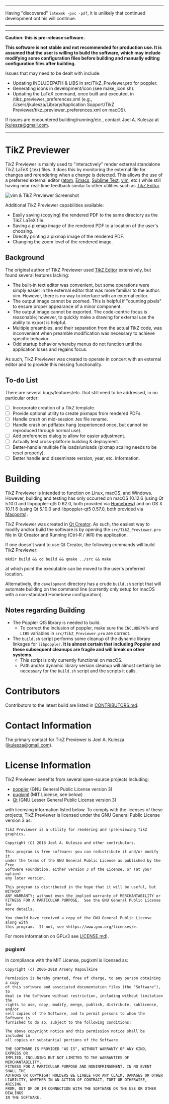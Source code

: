 ***

Having "discovered" `latexmk -pvc -pdf`, it is unlikely that continued
development ont his will continue.

***

***

**Caution: this is pre-release software.**

**This software is not stable and not recommended for production use.  It is assumed that the user is willing to build the software, which may include modifying some configuration files before building and manually editing configuration files after building.**

Issues that may need to be dealt with include:

* Updating INCLUDEPATH & LIBS in src/TikZ_Previewer.pro for poppler.
* Generating icons in development/icon (see make_icon.sh).
* Updating the LaTeX command, once built and executed, in <CONFIGDIR>/tikz_previewer_preferences.xml (e.g., /Users/jkulesza/Library/Application Support/TikZ Previewer/tikz_previewer_preferences.xml on macOS).

If issues are encountered building/running/etc., contact Joel A. Kulesza at <a href="mailto:jkulesza@gmail.com">jkulesza@gmail.com</a>.

***

# TikZ Previewer

TikZ Previewer is mainly used to "interactively" render external standalone TikZ
LaTeX (.tex) files.  It does this by monitoring the external file for changes
and rerendering when a change is detected.  This allows the use of a preferred
external editor ([atom](https://atom.io/),
[Emacs](https://www.gnu.org/software/emacs/), [Sublime
Text](https://www.sublimetext.com/), [vim](http://www.vim.org/), etc.) while
still having near real-time feedback similar to other utilities such as [TikZ
Editor](https://github.com/fredokun/TikZ-Editor).

![vim & TikZ Previewer Screenshot](media/README_images/screenshot.png)

Additional TikZ Previewer capabilities available:

* Easily saving (copying) the rendered PDF to the same directory as the TikZ
  LaTeX file.
* Saving a pixmap image of the rendered PDF to a location of the user's
  choosing.
* Directly printing a pixmap image of the rendered PDF.
* Changing the zoom level of the rendered image.

## Background

The original author of TikZ Previewer used [TikZ
Editor](https://github.com/fredokun/TikZ-Editor) extensively, but found several
features lacking:

* The built-in text editor was convenient, but some operations were simply
  easier in the external editor that was more familiar to the author: vim.
  However, there is no way to interface with an external editor.
* The output image cannot be zoomed.  This is helpful if "counting pixels" to
  ensure proper appearance of a minor component.
* The output image cannot be exported.  The code-centric focus is reasonable;
  however, to quickly make a drawing for external use the ability to export is
  helpful.
* Multiple preambles, and their separation from the actual TikZ code, was
  inconvenient when preamble modification was necessary to achieve specific
  behavior.
* Odd startup behavior whereby menus do not function until the application loses
  and regains focus.

As such, TikZ Previewer was created to operate in concert with an external
editor and to provide this missing functionality.

## To-do List

There are several bugs/features/etc. that still need to be addressed, in no
particular order:

- [ ] Incorporate creation of a TikZ template.
- [ ] Provide optional utility to create pixmaps from rendered PDFs.
- [ ] Handle crash on mid-session .tex file rename.
- [ ] Handle crash on pdflatex hang (experienced once, but cannot be reproduced
  through normal use).
- [ ] Add preferences dialog to allow for easier adjustment.
- [ ] Actually test cross-platform building & deployment.
- [ ] Better-handle multiple file loads/unloads (pixmap scaling needs to be
  reset properly).
- [ ] Better handle and disseminate version, year, etc. information.

# Building

TikZ Previewer is intended to function on Linux, macOS, and Windows.  However,
building and testing has only occurred on macOS 10.12.6 (using Qt 5.10.0 and
libpoppler-qt5 0.62.0, both provided via [Homebrew](https://brew.sh/)) and on OS
X 10.11.6 (using Qt 5.10.0 and libpoppler-qt5 0.57.0, both provided via
[Macports](https://www.macports.org/)).

TikZ Previewer was created in [Qt Creator](http://doc.qt.io/qtcreator/).  As
such, the easiest way to modify and/or build the software is by opening the
`src/TikZ_Previewer.pro` file in Qt Creator and Running (Ctrl-R / ⌘R) the
application.

If one doesn't want to use Qt Creator, the following commands will build TikZ
Previewer:

    mkdir build && cd build && qmake ../src && make

at which point the executable can be moved to the user's preferred location.

Alternatively, the `development` directory has a crude `build.sh` script that
will automate building on the command line (currently only setup for macOS with
a non-standard Homebrew configuration).

## Notes regarding Building

* The Poppler Qt5 library is needed to build.
  - To correct the inclusion of poppler, make sure the `INCLUDEPATH` and `LIBS`
    variables in `src/TikZ_Previewer.pro` are correct.
* The `build.sh` script performs some cleanup of the dynamic library linkages
  for `libpoppler`.  **It is almost certain that including Poppler and these
    subsequent cleanups are fragile and will break on other systems.**
  - This script is only currently functional on macOS.
  - Path and/or dynamic library version cleanup will almost certainly be
    necessary for the `build.sh` script and the scripts it calls.

# Contributors

Contributors to the latest build are listed in
[CONTRIBUTORS.md](CONTRIBUTORS.md).

# Contact Information

The primary contact for TikZ Previewer is Joel A. Kulesza (jkulesza@gmail.com).

# License Information

TikZ Previewer benefits from several open-source projects including:

* [poppler](https://poppler.freedesktop.org/) (GNU General Public License
  version 3)
* [pugixml](https://github.com/zeux/pugixml) (MIT License, see below)
* [Qt](https://www1.qt.io/licensing/) (GNU Lesser General Public License version
  3)

with licensing information listed below.  To comply with the licenses of these
projects, TikZ Previewer is licensed under the GNU General Public License
version 3 as:

    TikZ Previewer is a utility for rendering and (pre)viewing TikZ graphics.

    Copyright (C) 2018 Joel A. Kulesza and other contributors.

    This program is free software: you can redistribute it and/or modify it
    under the terms of the GNU General Public License as published by the Free
    Software Foundation, either version 3 of the License, or (at your option)
    any later version.

    This program is distributed in the hope that it will be useful, but WITHOUT
    ANY WARRANTY; without even the implied warranty of MERCHANTABILITY or
    FITNESS FOR A PARTICULAR PURPOSE.  See the GNU General Public License for
    more details.

    You should have received a copy of the GNU General Public License along with
    this program.  If not, see <https://www.gnu.org/licenses/>.

For more information on GPLv3 see [LICENSE.md](LICENSE.md)).

### pugixml

In compliance with the MIT License, pugixml is licensed as:

    Copyright (c) 2006-2018 Arseny Kapoulkine

    Permission is hereby granted, free of charge, to any person obtaining a copy
    of this software and associated documentation files (the "Software"), to
    deal in the Software without restriction, including without limitation the
    rights to use, copy, modify, merge, publish, distribute, sublicense, and/or
    sell copies of the Software, and to permit persons to whom the Software is
    furnished to do so, subject to the following conditions:

    The above copyright notice and this permission notice shall be included in
    all copies or substantial portions of the Software.

    THE SOFTWARE IS PROVIDED "AS IS", WITHOUT WARRANTY OF ANY KIND, EXPRESS OR
    IMPLIED, INCLUDING BUT NOT LIMITED TO THE WARRANTIES OF MERCHANTABILITY,
    FITNESS FOR A PARTICULAR PURPOSE AND NONINFRINGEMENT. IN NO EVENT SHALL THE
    AUTHORS OR COPYRIGHT HOLDERS BE LIABLE FOR ANY CLAIM, DAMAGES OR OTHER
    LIABILITY, WHETHER IN AN ACTION OF CONTRACT, TORT OR OTHERWISE, ARISING
    FROM, OUT OF OR IN CONNECTION WITH THE SOFTWARE OR THE USE OR OTHER DEALINGS
    IN THE SOFTWARE.
